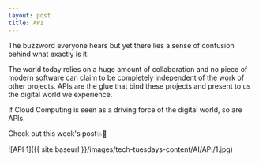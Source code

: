 ```yaml
---
layout: post
title: API
---
```

<p>The buzzword everyone hears but yet there lies a sense of confusion behind what exactly is it.<p/>
<p>The world today relies on a huge amount of collaboration and no piece of modern software can claim to be completely independent of the work of other projects. APIs are the glue that bind these projects and present to us the digital world we experience.<p/>
<p>If Cloud Computing is seen as a driving force of the digital world, so are APIs.<p/>
<p>Check out this week's post💥💫<p/>
![API 1]({{ site.baseurl }}/images/tech-tuesdays-content/AI/API/1.jpg)

